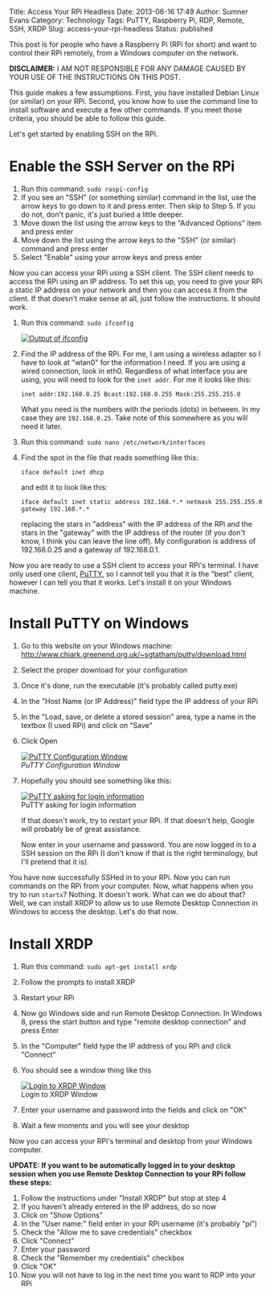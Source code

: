 Title: Access Your RPi Headless
Date: 2013-06-16 17:49
Author: Sumner Evans
Category: Technology
Tags: PuTTY, Raspberry Pi, RDP, Remote, SSH, XRDP
Slug: access-your-rpi-headless
Status: published

This post is for people who have a Raspberry Pi (RPi for short) and want to
control their RPi remotely, from a Windows computer on the network.

**DISCLAIMER:** I AM NOT RESPONSIBLE FOR ANY DAMAGE CAUSED BY YOUR USE OF THE
INSTRUCTIONS ON THIS POST.

This guide makes a few assumptions. First, you have installed Debian Linux (or
similar) on your RPi.  Second, you know how to use the command line to install
software and execute a few other commands. If you meet those criteria, you
should be able to follow this guide.

Let's get started by enabling SSH on the RPi.

Enable the SSH Server on the RPi
================================

1.  Run this command: `sudo raspi-config`
2.  If you see an "SSH" (or something similar) command in the list, use the
    arrow keys to go down to it and press enter. Then skip to Step 5. If you do
    not, don't panic, it's just buried a little deeper.
3.  Move down the list using the arrow keys to the "Advanced Options" item and
    press enter
4.  Move down the list using the arrow keys to the "SSH" (or similar) command
    and press enter
5.  Select "Enable" using your arrow keys and press enter

Now you can access your RPi using a SSH client. The SSH client needs to access
the RPi using an IP address. To set this up, you need to give your RPi a static
IP address on your network and then you can access it from the client. If that
doesn't make sense at all, just follow the instructions. It should work.

1.  Run this command: `sudo ifconfig`

    [![Output of `ifconfig`]({static}/images/technology/putty-to-rpi-1.png)]({static}images/technology/putty-to-rpi-1.png)

2.  Find the IP address of the RPi. For me, I am using a wireless adapter so I
    have to look at "wlan0" for the information I need. If you are using a wired
    connection, look in eth0. Regardless of what interface you are using, you
    will need to look for the `inet addr`. For me it looks like this:

        inet addr:192.168.0.25 Bcast:192.168.0.255 Mask:255.255.255.0

    What you need is the numbers with the periods (dots) in between. In my case
    they are `192.168.0.25`. Take note of this somewhere as you will need it
    later.

3.  Run this command: `sudo nano /etc/network/interfaces`
4.  Find the spot in the file that reads something like this:

        iface default inet dhcp

    and edit it to look like this:

        iface default inet static address 192.168.*.* netmask 255.255.255.0 gateway 192.168.*.*

    replacing the stars in "address" with the IP address of the RPi and the
    stars in the "gateway" with the IP address of the router (if you don't know,
    I think you can leave the line off). My configuration is address of
    192.168.0.25 and a gateway of 192.168.0.1.

Now you are ready to use a SSH client to access your RPi's terminal. I have only
used one client,
[PuTTY](http://www.chiark.greenend.org.uk/~sgtatham/putty/download.html
"PuTTY"), so I cannot tell you that it is the "best" client, however I can tell
you that it works. Let's install it on your Windows machine.

Install PuTTY on Windows
========================

1.  Go to this website on your Windows machine:
    <http://www.chiark.greenend.org.uk/~sgtatham/putty/download.html>
2.  Select the proper download for your configuration
3.  Once it's done, run the executable (it's probably called putty.exe)
4.  In the "Host Name (or IP Address)" field type the IP address of your RPi
5.  In the "Load, save, or delete a stored session" area, type a name in the
    textbox (I used RPi) and click on "Save"
6.  Click Open

    [![PuTTY Configuration
    Window]({static}/images/technology/putty-config-1.png)
    ]({static}/images/technology/putty-config-1.png)<br>
    *PuTTY Configuration Window*

7.  Hopefully you should see something like this:

    [![PuTTY asking for login
    information]({static}/images/technology/login-as-putty-1.png)
    ]({static}/images/technology/login-as-putty-1.png)<br>
    PuTTY asking for login information

    If that doesn't work, try to restart your RPi. If that doesn't help, Google
    will probably be of great assistance.

    Now enter in your username and password. You are now logged in to a SSH
    session on the RPi (I don't know if that is the right terminology, but I'll
    pretend that it is).

You have now successfully SSHed in to your RPi. Now you can run commands on the
RPi from your computer. Now, what happens when you try to run `startx`? Nothing.
It doesn't work. What can we do about that? Well, we can install XRDP to allow
us to use Remote Desktop Connection in Windows to access the desktop. Let's do
that now.

Install XRDP
============

1.  Run this command: `sudo apt-get install xrdp`
2.  Follow the prompts to install XRDP
3.  Restart your RPi
4.  Now go Windows side and run Remote Desktop Connection. In Windows 8, press
    the start button and type "remote desktop connection" and press Enter
5.  In the "Computer" field type the IP address of you RPi and click "Connect"
6.  You should see a window thing like this

    [![Login to XRDP Window]({static}/images/technology/login-to-xrdp-1.png)
    ]({static}/images/technology/login-to-xrdp-1.png)<br>
    Login to XRDP Window
7.  Enter your username and password into the fields and click on "OK"
8.  Wait a few moments and you will see your desktop

Now you can access your RPi's terminal and desktop from your Windows computer.

**UPDATE: If you want to be automatically logged in to your desktop session when
you use Remote Desktop Connection to your RPi follow these steps:**

1.  Follow the instructions under "Install XRDP" but stop at step 4
2.  If you haven't already entered in the IP address, do so now
3.  Click on "Show Options"
4.  In the "User name:" field enter in your RPi username (it's probably "pi")
5.  Check the "Allow me to save credentials" checkbox
6.  Click "Connect"
7.  Enter your password
8.  Check the "Remember my credentials" checkbox
9.  Click "OK"
10. Now you will not have to log in the next time you want to RDP into your RPi
